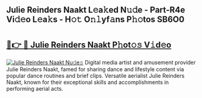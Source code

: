 ## Julie Reinders Naakt L𝚎a𝚔ed N𝚞𝚍e - Part-R4e Vi𝚍𝚎o L𝚎a𝚔s - H𝚘𝚝 O𝚗𝚕yf𝚊ns P𝚑𝚘tos SB6O0

# <h2><a href="http://kf6bfa7.oniu.top/?m=Julie+Reinders+Naakt">🔗👉 🔴 Julie Reinders Naakt P𝚑ot𝚘𝚜 V𝚒d𝚎o</a></h2>

[![Julie Reinders Naakt Nu𝚍e𝚜](https://i.imgur.com/0qMVB7G.gif)](http://kf6bfa7.oniu.top/?m=Julie+Reinders+Naakt)
Digital media artist and amusement provider Julie Reinders Naakt, famed for sharing dance and lifestyle content via popular dance routines and brief clips. Versatile aerialist Julie Reinders Naakt, known for their exceptional skills and accomplishments in performing aerial acts.  
